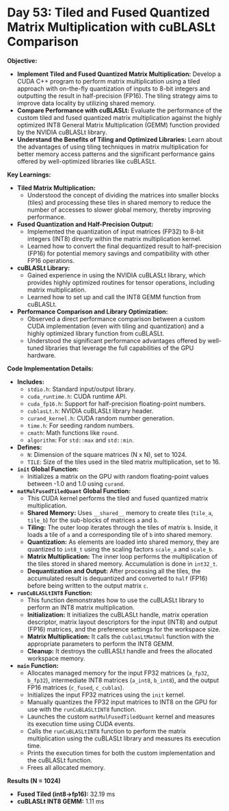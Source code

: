 # Day 53: Tiled and Fused Quantized Matrix Multiplication with cuBLASLt Comparison

**Objective:**
- **Implement Tiled and Fused Quantized Matrix Multiplication:** Develop a CUDA C++ program to perform matrix multiplication using a tiled approach with on-the-fly quantization of inputs to 8-bit integers and outputting the result in half-precision (FP16). The tiling strategy aims to improve data locality by utilizing shared memory.
- **Compare Performance with cuBLASLt:** Evaluate the performance of the custom tiled and fused quantized matrix multiplication against the highly optimized INT8 General Matrix Multiplication (GEMM) function provided by the NVIDIA cuBLASLt library.
- **Understand the Benefits of Tiling and Optimized Libraries:** Learn about the advantages of using tiling techniques in matrix multiplication for better memory access patterns and the significant performance gains offered by well-optimized libraries like cuBLASLt.

**Key Learnings:**
- **Tiled Matrix Multiplication:**
    - Understood the concept of dividing the matrices into smaller blocks (tiles) and processing these tiles in shared memory to reduce the number of accesses to slower global memory, thereby improving performance.
- **Fused Quantization and Half-Precision Output:**
    - Implemented the quantization of input matrices (FP32) to 8-bit integers (INT8) directly within the matrix multiplication kernel.
    - Learned how to convert the final dequantized result to half-precision (FP16) for potential memory savings and compatibility with other FP16 operations.
- **cuBLASLt Library:**
    - Gained experience in using the NVIDIA cuBLASLt library, which provides highly optimized routines for tensor operations, including matrix multiplication.
    - Learned how to set up and call the INT8 GEMM function from cuBLASLt.
- **Performance Comparison and Library Optimization:**
    - Observed a direct performance comparison between a custom CUDA implementation (even with tiling and quantization) and a highly optimized library function from cuBLASLt.
    - Understood the significant performance advantages offered by well-tuned libraries that leverage the full capabilities of the GPU hardware.

**Code Implementation Details:**

- **Includes:**
    - `stdio.h`: Standard input/output library.
    - `cuda_runtime.h`: CUDA runtime API.
    - `cuda_fp16.h`: Support for half-precision floating-point numbers.
    - `cublasLt.h`: NVIDIA cuBLASLt library header.
    - `curand_kernel.h`: CUDA random number generation.
    - `time.h`: For seeding random numbers.
    - `cmath`: Math functions like `round`.
    - `algorithm`: For `std::max` and `std::min`.
- **Defines:**
    - `N`: Dimension of the square matrices (N x N), set to 1024.
    - `TILE`: Size of the tiles used in the tiled matrix multiplication, set to 16.
- **`init` Global Function:**
    - Initializes a matrix on the GPU with random floating-point values between -1.0 and 1.0 using `curand`.
- **`matMulFusedTiledQuant` Global Function:**
    - This CUDA kernel performs the tiled and fused quantized matrix multiplication.
    - **Shared Memory:** Uses `__shared__` memory to create tiles (`tile_a`, `tile_b`) for the sub-blocks of matrices `a` and `b`.
    - **Tiling:** The outer loop iterates through the tiles of matrix `b`. Inside, it loads a tile of `a` and a corresponding tile of `b` into shared memory.
    - **Quantization:** As elements are loaded into shared memory, they are quantized to `int8_t` using the scaling factors `scale_a` and `scale_b`.
    - **Matrix Multiplication:** The inner loop performs the multiplication of the tiles stored in shared memory. Accumulation is done in `int32_t`.
    - **Dequantization and Output:** After processing all the tiles, the accumulated result is dequantized and converted to `half` (FP16) before being written to the output matrix `c`.
- **`runCuBLASLtINT8` Function:**
    - This function demonstrates how to use the cuBLASLt library to perform an INT8 matrix multiplication.
    - **Initialization:** It initializes the cuBLASLt handle, matrix operation descriptor, matrix layout descriptors for the input (INT8) and output (FP16) matrices, and the preference settings for the workspace size.
    - **Matrix Multiplication:** It calls the `cublasLtMatmul` function with the appropriate parameters to perform the INT8 GEMM.
    - **Cleanup:** It destroys the cuBLASLt handle and frees the allocated workspace memory.
- **`main` Function:**
    - Allocates managed memory for the input FP32 matrices (`a_fp32`, `b_fp32`), intermediate INT8 matrices (`a_int8`, `b_int8`), and the output FP16 matrices (`c_fused`, `c_cublas`).
    - Initializes the input FP32 matrices using the `init` kernel.
    - Manually quantizes the FP32 input matrices to INT8 on the GPU for use with the `runCuBLASLtINT8` function.
    - Launches the custom `matMulFusedTiledQuant` kernel and measures its execution time using CUDA events.
    - Calls the `runCuBLASLtINT8` function to perform the matrix multiplication using the cuBLASLt library and measures its execution time.
    - Prints the execution times for both the custom implementation and the cuBLASLt function.
    - Frees all allocated memory.

**Results (N = 1024)**
- **Fused Tiled (int8→fp16):** 32.19 ms
- **cuBLASLt INT8 GEMM:** 1.11 ms

